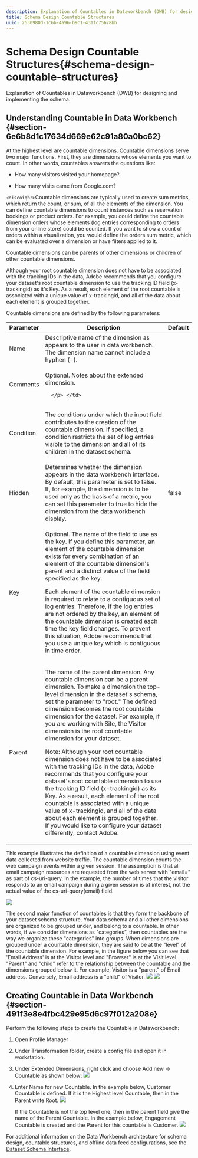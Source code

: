 ```yaml
---
description: Explanation of Countables in Dataworkbench (DWB) for designing and implementing the schema.
title: Schema Design Countable Structures
uuid: 2530980d-1c6b-4a96-b9c1-431fc75678bb
---
```


# Schema Design Countable Structures{#schema-design-countable-structures}

Explanation of Countables in Dataworkbench (DWB) for designing and implementing the schema.

## Understanding Countable in Data Workbench {#section-6e6b8d1c17634d669e62c91a80a0bc62}

At the highest level are countable dimensions. Countable dimensions serve two major functions. First, they are dimensions whose elements you want to count. In other words, countables answers the questions like:

* How many visitors visited your homepage?

* How many visits came from Google.com?

`<discoiqbr>`Countable dimensions are typically used to create sum metrics, which return the count, or sum, of all the elements of the dimension. You can define countable dimensions to count instances such as reservation bookings or product orders. For example, you could define the countable dimension orders whose elements (log entries corresponding to orders from your online store) could be counted. If you want to show a count of orders within a visualization, you would define the orders sum metric, which can be evaluated over a dimension or have filters applied to it.

Countable dimensions can be parents of other dimensions or children of other countable dimensions.

Although your root countable dimension does not have to be associated with the tracking IDs in the data, Adobe recommends that you configure your dataset's root countable dimension to use the tracking ID field (x-trackingid) as it's Key. As a result, each element of the root countable is associated with a unique value of x-trackingid, and all of the data about each element is grouped together.

Countable dimensions are defined by the following parameters: 

<table id="table_5E00B72CFDD645368ADCC25AB9B5E53D"> 
 <thead> 
  <tr> 
   <th colname="col1" class="entry"> Parameter </th> 
   <th colname="col2" class="entry"> Description </th> 
   <th colname="col3" class="entry"> Default </th> 
  </tr>
 </thead>
 <tbody> 
  <tr> 
   <td colname="col1"> Name </td> 
   <td colname="col2"> Descriptive name of the dimension as appears to the user in data workbench. The dimension name cannot include a hyphen (-). </td> 
   <td colname="col3"> </td> 
  </tr> 
  <tr> 
   <td colname="col1"> <p>Comments </p> </td> 
   <td colname="col2"> <p>Optional. Notes about the extended dimension.
     
      </p> </td> 
   <td colname="col3"> </td> 
  </tr> 
  <tr> 
   <td colname="col1"> <p>Condition </p> </td> 
   <td colname="col2"> <p>The conditions under which the input field contributes to the creation of the countable dimension. If specified, a condition restricts the set of log entries visible to the dimension and all of its children in the dataset schema. </p> </td> 
   <td colname="col3"> </td> 
  </tr> 
  <tr> 
   <td colname="col1"> Hidden </td> 
   <td colname="col2"> Determines whether the dimension appears in the data workbench interface. By default, this parameter is set to false. If, for example, the dimension is to be used only as the basis of a metric, you can set this parameter to true to hide the dimension from the data workbench display. </td> 
   <td colname="col3"> false </td> 
  </tr> 
  <tr> 
   <td colname="col1"> Key </td> 
   <td colname="col2"> <p>Optional. The name of the field to use as the key. If you define this parameter, an element of the countable dimension exists for every combination of an element of the countable dimension's parent and a distinct value of the field specified as the key. </p> <p>Each element of the countable dimension is required to relate to a contiguous set of log entries. Therefore, if the log entries are not ordered by the key, an element of the countable dimension is created each time the key field changes. To prevent this situation, Adobe recommends that you use a unique key which is contiguous in time order. </p> </td> 
   <td colname="col3"> </td> 
  </tr> 
  <tr> 
   <td colname="col1"> Parent </td> 
   <td colname="col2"> <p> The name of the parent dimension. Any countable dimension can be a parent dimension. To make a dimension the top-level dimension in the dataset's schema, set the parameter to "root." The defined dimension becomes the root countable dimension for the dataset. For example, if you are working with Site, the Visitor dimension is the root countable dimension for your dataset. </p> <p>Note: Although your root countable dimension does not have to be associated with the tracking IDs in the data, Adobe recommends that you configure your dataset's root countable dimension to use the tracking ID field (x-trackingid) as its Key. As a result, each element of the root countable is associated with a unique value of x-trackingid, and all of the data about each element is grouped together. If you would like to configure your dataset differently, contact Adobe. </p> </td> 
   <td colname="col3"> </td> 
  </tr> 
 </tbody> 
</table>

This example illustrates the definition of a countable dimension using event data collected from website traffic. The countable dimension counts the web campaign events within a given session. The assumption is that all email campaign resources are requested from the web server with "email=" as part of cs-uri-query. In the example, the number of times that the visitor responds to an email campaign during a given session is of interest, not the actual value of the cs-uri-query(email) field. 

![](assets/dwb_impl_arch_1.png)

The second major function of countables is that they form the backbone of your dataset schema structure. Your data schema and all other dimensions are organized to be grouped under, and belong to a countable. In other words, if we consider dimensions as "categories", then countables are the way we organize these "categories" into groups. 
When dimensions are grouped under a countable dimension, they are said to be at the "level" of the countable dimension. For example, in the figure below you can see that 'Email Address' is at the Visitor level and "Browser" is at the Visit level. "Parent" and "child" refer to the relationship between the countable and the dimensions grouped below it. For example, Visitor is a "parent" of Email address. Conversely, Email address is a "child" of Visitor. ![](assets/dwb_impl_arch_2.png) ![](assets/dwb_impl_arch_3.png)

## Creating Countable in Data Workbench {#section-491f3e8e4fbc429e95d6c97f012a208e}

Perform the following steps to create the Countable in Dataworkbench:

1. Open Profile Manager 
1. Under Transformation folder, create a config file and open it in workstation. 
1. Under Extended Dimensions, right click and choose Add new -> Countable as shown below: ![](assets/dwb_impl_arch_4.png)

1. Enter Name for new Countable. In the example below, Customer Countable is defined. If it is the Highest level Countable, then in the Parent write Root. ![](assets/dwb_impl_arch_5.png)

   If the Countable is not the top level one, then in the parent field give the name of the Parent Countable. In the example below, Engagement Countable is created and the Parent for this countable is Customer. ![](assets/dwb_impl_arch_5.png)

For additional information on the Data Workbench architecture for schema design, countable structures, and offline data feed configurations, see the [Dataset Schema Interface](https://docs.adobe.com/content/help/en/data-workbench/using/client/admin-ui/c-dtst-sch-intrf.html). 

